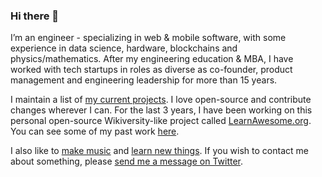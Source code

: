 ### Hi there 👋

I’m an engineer - specializing in web & mobile software, with some experience in data science, hardware, blockchains and physics/mathematics. After my engineering education & MBA, I have worked with tech startups in roles as diverse as co-founder, product management and engineering leadership for more than 15 years. 

I maintain a list of [my current projects](https://nilesh.trivedi.pw/now). I love open-source and contribute changes wherever I can. For the last 3 years, I have been working on this personal open-source Wikiversity-like project called [LearnAwesome.org](https://github.com/learn-awesome/learn). You can see some of my past work [here](https://nilesh.trivedi.pw/work).

I also like to [make music](https://nilesh.trivedi.pw/music) and [learn new things](https://nilesh.trivedi.pw/learning). If you wish to contact me about something, please [send me a message on Twitter](https://twitter.com/nileshtrivedi).

